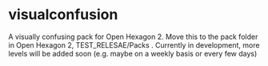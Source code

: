 # visualconfusion
A visually confusing pack for Open Hexagon 2.
Move this to the pack folder in Open Hexagon 2, TEST_RELESAE/Packs .
Currently in development, more levels will be added soon (e.g. maybe on a weekly basis or every few days)
